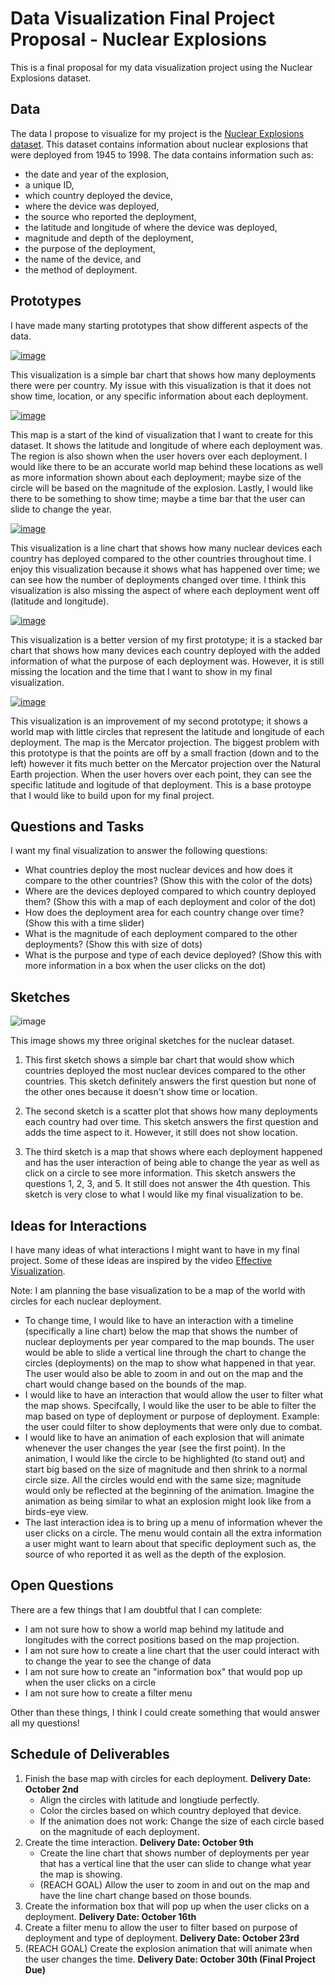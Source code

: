 # Data Visualization Final Project Proposal - Nuclear Explosions

This is a final proposal for my data visualization project using the Nuclear Explosions dataset.

## Data

The data I propose to visualize for my project is the [Nuclear Explosions dataset](https://github.com/rfordatascience/tidytuesday/tree/master/data/2019/2019-08-20). This dataset contains information about nuclear explosions that were deployed from 1945 to 1998. The data contains information such as:
 * the date and year of the explosion, 
 * a unique ID, 
 * which country deployed the device, 
 * where the device was deployed, 
 * the source who reported the deployment, 
 * the latitude and longitude of where the device was deployed, 
 * magnitude and depth of the deployment, 
 * the purpose of the deployment, 
 * the name of the device, and
 * the method of deployment.

## Prototypes

I have made many starting prototypes that show different aspects of the data. 

[![image](https://user-images.githubusercontent.com/23533132/65432224-d22fa600-dde8-11e9-9b88-8ccab1eb3b3d.png)](https://beta.vizhub.com/rachelhahn/ecc92c07391341999d4017de7f9eb3b5)

This visualization is a simple bar chart that shows how many deployments there were per country. My issue with this visualization is that it does not show time, location, or any specific information about each deployment. 

[![image](https://user-images.githubusercontent.com/23533132/65432562-6e59ad00-dde9-11e9-9b53-aa212f3ca3fa.png)](https://beta.vizhub.com/rachelhahn/64c679fe2e3e4b248e97da26d7b6e011)

This map is a start of the kind of visualization that I want to create for this dataset. It shows the latitude and longitude of where each deployment was. The region is also shown when the user hovers over each deployment. I would like there to be an accurate world map behind these locations as well as more information shown about each deployment; maybe size of the circle will be based on the magnitude of the explosion. Lastly, I would like there to be something to show time; maybe a time bar that the user can slide to change the year. 

[![image](https://user-images.githubusercontent.com/23533132/65433064-5171a980-ddea-11e9-9b17-4c68015e19d7.png)](https://beta.vizhub.com/rachelhahn/6564525e2c61457d96b282b152241ffe)

This visualization is a line chart that shows how many nuclear devices each country has deployed compared to the other countries throughout time. I enjoy this visualization because it shows what has happened over time; we can see how the number of deployments changed over time. I think this visualization is also missing the aspect of where each deployment went off (latitude and longitude). 

[![image](https://user-images.githubusercontent.com/23533132/65433552-410dfe80-ddeb-11e9-8870-f43ec268bdbe.png)](https://beta.vizhub.com/rachelhahn/951ee3e6df1446929164d6833eefc92d)

This visualization is a better version of my first prototype; it is a stacked bar chart that shows how many devices each country deployed with the added information of what the purpose of each deployment was. However, it is still missing the location and the time that I want to show in my final visualization. 

[![image](https://user-images.githubusercontent.com/23533132/65882660-72467b80-e363-11e9-8389-bd3bea6603c9.png)](https://beta.vizhub.com/rachelhahn/cdee1169ba054ac09d5483965a49e338)

This visualization is an improvement of my second prototype; it shows a world map with little circles that represent the latitude and longitude of each deployment. The map is the Mercator projection. The biggest problem with this prototype is that the points are off by a small fraction (down and to the left) however it fits much better on the Mercator projection over the Natural Earth projection. When the user hovers over each point, they can see the specific latitude and logitude of that deployment. This is a base protoype that I would like to build upon for my final project. 

## Questions and Tasks

I want my final visualization to answer the following questions:

 * What countries deploy the most nuclear devices and how does it compare to the other countries? (Show this with the color of the dots)
 * Where are the devices deployed compared to which country deployed them? (Show this with a map of each deployment and color of the dot)
 * How does the deployment area for each country change over time? (Show this with a time slider)
 * What is the magnitude of each deployment compared to the other deployments? (Show this with size of dots)
 * What is the purpose and type of each device deployed? (Show this with more information in a box when the user clicks on the dot)

## Sketches

![image](https://user-images.githubusercontent.com/23533132/65434458-d78eef80-ddec-11e9-8061-52e28af5426b.png)

This image shows my three original sketches for the nuclear dataset. 

1. This first sketch shows a simple bar chart that would show which countries deployed the most nuclear devices compared to the other countries. This sketch definitely answers the first question but none of the other ones because it doesn't show time or location. 

2. The second sketch is a scatter plot that shows how many deployments each country had over time. This sketch answers the first question and adds the time aspect to it. However, it still does not show location. 

3. The third sketch is a map that shows where each deployment happened and has the user interaction of being able to change the year as well as click on a circle to see more information. This sketch answers the questions 1, 2, 3, and 5. It still does not answer the 4th question. This sketch is very close to what I would like my final visualization to be. 

## Ideas for Interactions

I have many ideas of what interactions I might want to have in my final project. Some of these ideas are inspired by the video [Effective Visualization](https://canvas.wpi.edu/courses/18991/pages/video-effective-visualization?module_item_id=330143). 

Note: I am planning the base visualization to be a map of the world with circles for each nuclear deployment. 

 * To change time, I would like to have an interaction with a timeline (specifically a line chart) below the map that shows the number of nuclear deployments per year compared to the map bounds. The user would be able to slide a vertical line through the chart to change the circles (deployments) on the map to show what happened in that year. The user would also be able to zoom in and out on the map and the chart would change based on the bounds of the map.
 * I would like to have an interaction that would allow the user to filter what the map shows. Specifcally, I would like the user to be able to filter the map based on type of deployment or purpose of deployment. Example: the user could filter to show deployments that were only due to combat.
 * I would like to have an animation of each explosion that will animate whenever the user changes the year (see the first point). In the animation, I would like the circle to be highlighted (to stand out) and start big based on the size of magnitude and then shrink to a normal circle size. All the circles would end with the same size; magnitude would only be reflected at the beginning of the animation. Imagine the animation as being similar to what an explosion might look like from a birds-eye view.  
 * The last interaction idea is to bring up a menu of information whever the user clicks on a circle. The menu would contain all the extra information a user might want to learn about that specific deployment such as, the source of who reported it as well as the depth of the explosion. 

## Open Questions

There are a few things that I am doubtful that I can complete:

 * I am not sure how to show a world map behind my latitude and longitudes with the correct positions based on the map projection. 
 * I am not sure how to create a line chart that the user could interact with to change the year to see the change of data
 * I am not sure how to create an "information box" that would pop up when the user clicks on a circle
 * I am not sure how to create a filter menu
 
 Other than these things, I think I could create something that would answer all my questions!
 
 ## Schedule of Deliverables
 
 1. Finish the base map with circles for each deployment. **Delivery Date: October 2nd**
    - Align the circles with latitude and longtiude perfectly.
    - Color the circles based on which country deployed that device.
    - If the animation does not work: Change the size of each circle based on the magnitude of each deployment. 
 2. Create the time interaction. **Delivery Date: October 9th**
    - Create the line chart that shows number of deployments per year that has a vertical line that the user can slide to change what year the map is showing. 
    - (REACH GOAL) Allow the user to zoom in and out on the map and have the line chart change based on those bounds. 
 3. Create the information box that will pop up when the user clicks on a deployment. **Delivery Date: October 16th**
 4. Create a filter menu to allow the user to filter based on purpose of deployment and type of deployment. **Delivery Date: October 23rd**
 5. (REACH GOAL) Create the explosion animation that will animate when the user changes the time. **Delivery Date: October 30th (Final Project Due)**






